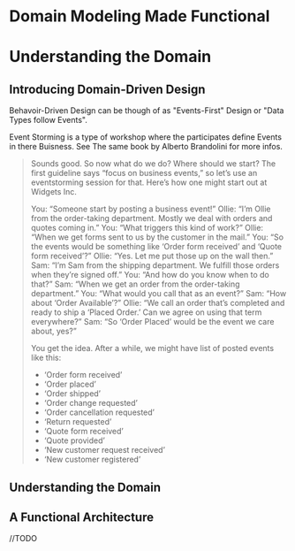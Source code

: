 # Domain Modeling Made Functional

# Understanding the Domain

## Introducing Domain-Driven Design

Behavoir-Driven Design can be though of as "Events-First" Design or "Data Types follow Events".

Event Storming is a type of workshop where the participates define Events in there Buisness. See The same book by Alberto Brandolini for more infos.

> Sounds good. So now what do we do? Where should we start?
> The first guideline says “focus on business events,” so let’s use an eventstorming session for that. Here’s how one might start out at Widgets Inc.
>
> You: “Someone start by posting a business event!”
> Ollie: “I’m Ollie from the order-taking department. Mostly we deal with orders and quotes coming in.”
> You: “What triggers this kind of work?”
> Ollie: “When we get forms sent to us by the customer in the mail.”
> You: “So the events would be something like ‘Order form received’ and ‘Quote form received’?”
> Ollie: “Yes. Let me put those up on the wall then.”
> Sam: “I’m Sam from the shipping department. We fulfill those orders when they’re signed off.”
> You: “And how do you know when to do that?”
> Sam: “When we get an order from the order-taking department.”
> You: “What would you call that as an event?”
> Sam: “How about ‘Order Available’?”
> Ollie: “We call an order that’s completed and ready to ship a ‘Placed Order.’ Can we agree on using that term everywhere?”
> Sam: “So ‘Order Placed’ would be the event we care about, yes?”
> 
> You get the idea. After a while, we might have list of posted events like this:
> * ‘Order form received’
> * ‘Order placed’
> * ‘Order shipped’
> * ‘Order change requested’
> * ‘Order cancellation requested’
> * ‘Return requested’
> * ‘Quote form received’
> * ‘Quote provided’
> * ‘New customer request received’
> * ‘New customer registered’

## Understanding the Domain

## A Functional Architecture

//TODO
